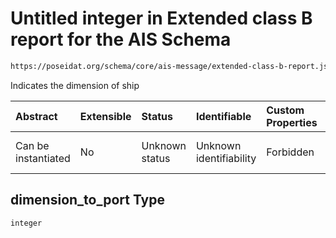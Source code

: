 # Untitled integer in Extended class B report for the AIS Schema

```txt
https://poseidat.org/schema/core/ais-message/extended-class-b-report.json#/properties/dimension_to_port
```

Indicates the dimension of ship

| Abstract            | Extensible | Status         | Identifiable            | Custom Properties | Additional Properties | Access Restrictions | Defined In                                                                                                    |
| :------------------ | :--------- | :------------- | :---------------------- | :---------------- | :-------------------- | :------------------ | :------------------------------------------------------------------------------------------------------------ |
| Can be instantiated | No         | Unknown status | Unknown identifiability | Forbidden         | Allowed               | none                | [extended-class-b-report.json*](schemas/core/ais-message/extended-class-b-report.json "open original schema") |

## dimension_to_port Type

`integer`
